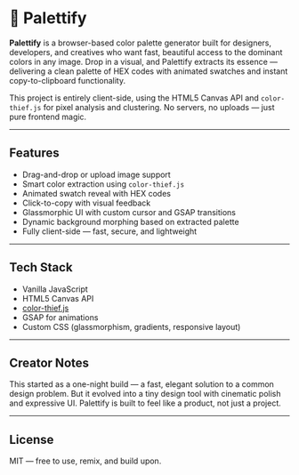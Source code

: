 # 🎨 Palettify

**Palettify** is a browser-based color palette generator built for designers, developers, and creatives who want fast, beautiful access to the dominant colors in any image. Drop in a visual, and Palettify extracts its essence — delivering a clean palette of HEX codes with animated swatches and instant copy-to-clipboard functionality.

This project is entirely client-side, using the HTML5 Canvas API and `color-thief.js` for pixel analysis and clustering. No servers, no uploads — just pure frontend magic.

---

## Features

- Drag-and-drop or upload image support  
- Smart color extraction using `color-thief.js`  
- Animated swatch reveal with HEX codes  
- Click-to-copy with visual feedback  
- Glassmorphic UI with custom cursor and GSAP transitions  
- Dynamic background morphing based on extracted palette  
- Fully client-side — fast, secure, and lightweight

---

## Tech Stack

- Vanilla JavaScript  
- HTML5 Canvas API  
- [color-thief.js](https://lokeshdhakar.com/projects/color-thief/)  
- GSAP for animations  
- Custom CSS (glassmorphism, gradients, responsive layout)

---

## Creator Notes

This started as a one-night build — a fast, elegant solution to a common design problem. But it evolved into a tiny design tool with cinematic polish and expressive UI. Palettify is built to feel like a product, not just a project.

---

## License

MIT — free to use, remix, and build upon.

